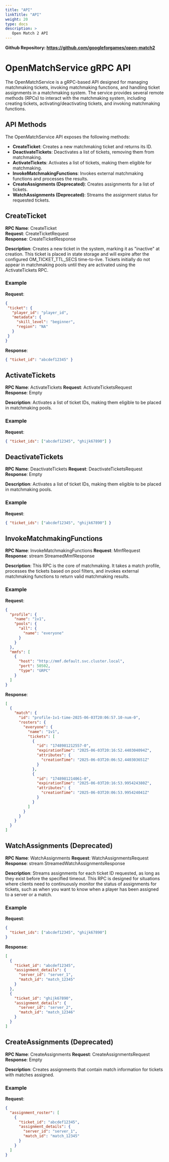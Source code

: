 ```yaml
---
title: "API"
linkTitle: "API"
weight: 20
type: docs
description: >
   Open Match 2 API
---
```


**Github Repository: https://github.com/googleforgames/open-match2**

# OpenMatchService gRPC API

The OpenMatchService is a gRPC-based API designed for managing matchmaking tickets, invoking matchmaking functions, and handling ticket assignments in a matchmaking system. The service provides several remote methods (RPCs) to interact with the matchmaking system, including creating tickets, activating/deactivating tickets, and invoking matchmaking functions.

## API Methods

The OpenMatchService API exposes the following methods:

- **CreateTicket**: Creates a new matchmaking ticket and returns its ID.
- **DeactivateTickets**: Deactivates a list of tickets, removing them from matchmaking.
- **ActivateTickets**: Activates a list of tickets, making them eligible for matchmaking.
- **InvokeMatchmakingFunctions**: Invokes external matchmaking functions and processes the results.
- **CreateAssignments (Deprecated)**: Creates assignments for a list of tickets.
- **WatchAssignments (Deprecated)**: Streams the assignment status for requested tickets.

## CreateTicket

**RPC Name**: CreateTicket  
**Request**: CreateTicketRequest  
**Response**: CreateTicketResponse

**Description**: Creates a new ticket in the system, marking it as "inactive" at creation. This ticket is placed in state storage and will expire after the configured OM_TICKET_TTL_SECS time-to-live. Tickets initially do not appear in matchmaking pools until they are activated using the ActivateTickets RPC.

### Example

**Request**:
```json
{
 "ticket": {
   "player_id": "player_id",
   "metadata": {
     "skill_level": "beginner",
     "region": "NA"
   }
 }
}
```
**Response**:
```json
{ "ticket_id": "abcdef12345" }
```

## ActivateTickets

**RPC Name**: ActivateTickets 
**Request**: ActivateTicketsRequest  
**Response**: Empty

**Description**: Activates a list of ticket IDs, making them eligible to be placed in matchmaking pools.

### Example

**Request**:
```json
{ "ticket_ids": ["abcdef12345", "ghijk67890"] }
```

## DeactivateTickets

**RPC Name**: DeactivateTickets 
**Request**: DeactivateTicketsRequest  
**Response**: Empty

**Description**: Activates a list of ticket IDs, making them eligible to be placed in matchmaking pools.

### Example

**Request**:
```json
{ "ticket_ids": ["abcdef12345", "ghijk67890"] }
```

## InvokeMatchmakingFunctions

**RPC Name**: InvokeMatchmakingFunctions 
**Request**: MmfRequest  
**Response**: stream StreamedMmfResponse

**Description**: This RPC is the core of matchmaking. It takes a match profile, processes the tickets
based on pool filters, and invokes external matchmaking functions to return valid matchmaking results.

### Example

**Request**:
```json
{
  "profile": {
    "name": "1v1",
    "pools": {
      "all": {
        "name": "everyone"
      }
    }
  },
  "mmfs": [
    {
      "host": "http://mmf.default.svc.cluster.local",
      "port": 50502,
      "type": "GRPC"
    }
  ]
}
```
**Response**:
```json
[
  {
    "match": {
      "id": "profile-1v1-time-2025-06-03T20:06:57.10-num-0",
      "rosters": {
        "everyone": {
          "name": "1v1",
          "tickets": [
            {
              "id": "1748981212557-0",
              "expirationTime": "2025-06-03T20:16:52.440304094Z",
              "attributes": {
                "creationTime": "2025-06-03T20:06:52.440303651Z"
              }
            },
            {
              "id": "1748981214061-0",
              "expirationTime": "2025-06-03T20:16:53.995424380Z",
              "attributes": {
                "creationTime": "2025-06-03T20:06:53.995424041Z"
              }
            }
          ]
        }
      }
    }
  }
]
```

## WatchAssignments (Deprecated)

**RPC Name**: WatchAssignments
**Request**: WatchAssignmentsRequest
**Response**: stream StreamedWatchAssignmentsResponse

**Description**: Streams assignments for each ticket ID requested, as long as they exist before the
specified timeout. This RPC is designed for situations where clients need to continuously monitor
the status of assignments for tickets, such as when you want to know when a player has been assigned
to a server or a match.

### Example

**Request**:
```json
{
  "ticket_ids": ["abcdef12345", "ghijk67890"]
}
```
**Response**:
```json
[
  {
    "ticket_id": "abcdef12345",
    "assignment_details": {
      "server_id": "server_1",
      "match_id": "match_12345"
    }
  },
  {
    "ticket_id": "ghijk67890",
    "assignment_details": {
      "server_id": "server_2",
      "match_id": "match_12346"
    }
  }
]
```

## CreateAssignments (Deprecated)

**RPC Name**: CreateAssignments
**Request**: CreateAssignmentsRequest
**Response**: Empty

**Description**: Creates assignments that contain match information for tickets with matches assigned.

### Example

**Request**:
```json
{
  "assignment_roster": [
    {
      "ticket_id": "abcdef12345",
      "assignment_details": {
        "server_id": "server_1",
        "match_id": "match_12345"
      }
    }
  ]
}